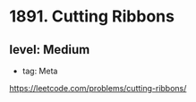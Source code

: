 # 1891. Cutting Ribbons
## level: Medium

- tag: Meta

https://leetcode.com/problems/cutting-ribbons/